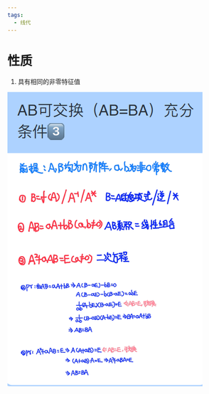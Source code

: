```yaml
---
tags:
  - 线代
---
```

# 性质
1. 具有相同的非零特征值

![Pasted image 20241221193241.png](../../pic/Pasted%20image%2020241221193241.png)
